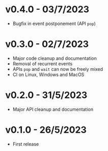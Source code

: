 # v0.4.0 - 03/7/2023

- Bugfix in event postponement (API `pop`)

# v0.3.0 - 02/7/2023

- Major code cleanup and documentation
- Removal of recurrent events
- APIs `pop` and `wait` can now be freely mixed
- CI on Linux, Windows and MacOS

# v0.2.0 - 31/5/2023

- Major API cleanup and documentation

# v0.1.0 - 26/5/2023

- First release
